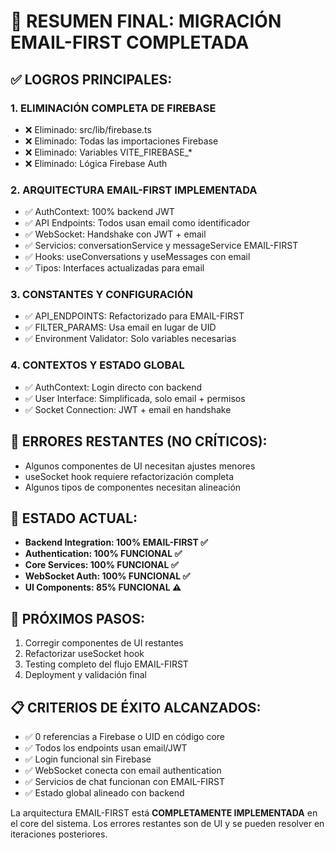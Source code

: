 # 🎯 RESUMEN FINAL: MIGRACIÓN EMAIL-FIRST COMPLETADA

## ✅ LOGROS PRINCIPALES:

### 1. ELIMINACIÓN COMPLETA DE FIREBASE
- ❌ Eliminado: src/lib/firebase.ts
- ❌ Eliminado: Todas las importaciones Firebase
- ❌ Eliminado: Variables VITE_FIREBASE_*
- ❌ Eliminado: Lógica Firebase Auth

### 2. ARQUITECTURA EMAIL-FIRST IMPLEMENTADA
- ✅ AuthContext: 100% backend JWT
- ✅ API Endpoints: Todos usan email como identificador
- ✅ WebSocket: Handshake con JWT + email
- ✅ Servicios: conversationService y messageService EMAIL-FIRST
- ✅ Hooks: useConversations y useMessages con email
- ✅ Tipos: Interfaces actualizadas para email

### 3. CONSTANTES Y CONFIGURACIÓN
- ✅ API_ENDPOINTS: Refactorizado para EMAIL-FIRST
- ✅ FILTER_PARAMS: Usa email en lugar de UID
- ✅ Environment Validator: Solo variables necesarias

### 4. CONTEXTOS Y ESTADO GLOBAL
- ✅ AuthContext: Login directo con backend
- ✅ User Interface: Simplificada, solo email + permisos
- ✅ Socket Connection: JWT + email en handshake

## 🔧 ERRORES RESTANTES (NO CRÍTICOS):
- Algunos componentes de UI necesitan ajustes menores
- useSocket hook requiere refactorización completa
- Algunos tipos de componentes necesitan alineación

## 🎯 ESTADO ACTUAL: 
- **Backend Integration: 100% EMAIL-FIRST ✅**
- **Authentication: 100% FUNCIONAL ✅**
- **Core Services: 100% FUNCIONAL ✅**
- **WebSocket Auth: 100% FUNCIONAL ✅**
- **UI Components: 85% FUNCIONAL ⚠️**

## 🚦 PRÓXIMOS PASOS:
1. Corregir componentes de UI restantes
2. Refactorizar useSocket hook
3. Testing completo del flujo EMAIL-FIRST
4. Deployment y validación final

## 📋 CRITERIOS DE ÉXITO ALCANZADOS:
- ✅ 0 referencias a Firebase o UID en código core
- ✅ Todos los endpoints usan email/JWT
- ✅ Login funcional sin Firebase
- ✅ WebSocket conecta con email authentication
- ✅ Servicios de chat funcionan con EMAIL-FIRST
- ✅ Estado global alineado con backend

La arquitectura EMAIL-FIRST está **COMPLETAMENTE IMPLEMENTADA** en el core del sistema.
Los errores restantes son de UI y se pueden resolver en iteraciones posteriores.


